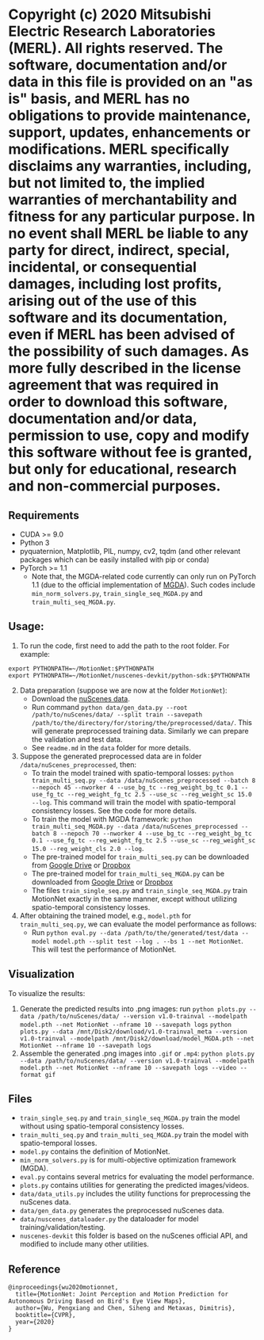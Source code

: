 # Copyright (c) 2020 Mitsubishi Electric Research Laboratories (MERL). All rights reserved. The software, documentation and/or data in this file is provided on an "as is" basis, and MERL has no obligations to provide maintenance, support, updates, enhancements or modifications. MERL specifically disclaims any warranties, including, but not limited to, the implied warranties of merchantability and fitness for any particular purpose. In no event shall MERL be liable to any party for direct, indirect, special, incidental, or consequential damages, including lost profits, arising out of the use of this software and its documentation, even if MERL has been advised of the possibility of such damages. As more fully described in the license agreement that was required in order to download this software, documentation and/or data, permission to use, copy and modify this software without fee is granted, but only for educational, research and non-commercial purposes.

## Requirements
- CUDA >= 9.0
- Python 3
- pyquaternion, Matplotlib, PIL, numpy, cv2, tqdm (and other relevant packages which can be easily installed with pip or conda)
- PyTorch >= 1.1
  - Note that, the MGDA-related code currently can only run on PyTorch 1.1 (due to the official implementation of [MGDA](https://github.com/intel-isl/MultiObjectiveOptimization)). Such codes include `min_norm_solvers.py`, `train_single_seq_MGDA.py` and `train_multi_seq_MGDA.py`.
  
## Usage:
1. To run the code, first need to add the path to the root folder. For example:
```
export PYTHONPATH=~/MotionNet:$PYTHONPATH
export PYTHONPATH=~/MotionNet/nuscenes-devkit/python-sdk:$PYTHONPATH
```
2. Data preparation (suppose we are now at the folder `MotionNet`):
   - Download the [nuScenes data](https://www.nuscenes.org/).
   - Run command `python data/gen_data.py --root /path/to/nuScenes/data/ --split train --savepath /path/to/the/directory/for/storing/the/preprocessed/data/`. This will generate preprocessed training data. Similarly we can prepare the validation and test data.
   - See `readme.md` in the `data` folder for more details.
3. Suppose the generated preprocessed data are in folder `/data/nuScenes_preprocessed`, then:
   - To train the model trained with spatio-temporal losses: `python train_multi_seq.py --data /data/nuScenes_preprocessed --batch 8 --nepoch 45 --nworker 4 --use_bg_tc --reg_weight_bg_tc 0.1 --use_fg_tc --reg_weight_fg_tc 2.5 --use_sc --reg_weight_sc 15.0 --log`. This command will train the model with spatio-temporal consistency losses. See the code for more details.
   - To train the model with MGDA framework: `python train_multi_seq_MGDA.py --data /data/nuScenes_preprocessed --batch 8 --nepoch 70 --nworker 4 --use_bg_tc --reg_weight_bg_tc 0.1 --use_fg_tc --reg_weight_fg_tc 2.5 --use_sc --reg_weight_sc 15.0 --reg_weight_cls 2.0 --log`.
   - The pre-trained model for `train_multi_seq.py` can be downloaded from [Google Drive](https://drive.google.com/file/d/1i8M4Z8VPGv-prqL5NV4pTlqtsoNu1goG/view?usp=sharing) or [Dropbox](https://www.dropbox.com/s/7f5p02d6uwfajam/model.pth?dl=0)
   - The pre-trained model for `train_multi_seq_MGDA.py` can be downloaded from [Google Drive](https://drive.google.com/file/d/1LdJferXtyC3DYBEi6zWMIUTzUQFVq0o1/view?usp=sharing) or [Dropbox](https://www.dropbox.com/s/i6arwx2zt2dagyi/model_MGDA.pth?dl=0)
   - The files `train_single_seq.py` and `train_single_seq_MGDA.py` train MotionNet exactly in the same manner, except without utilizing spatio-temporal consistency losses.
4. After obtaining the trained model, e.g., `model.pth` for `train_multi_seq.py`, we can evaluate the model performance as follows:
   - Run `python eval.py --data /path/to/the/generated/test/data --model model.pth --split test --log . --bs 1 --net MotionNet`. This will test the performance of MotionNet.

## Visualization
To visualize the results:
1. Generate the predicted results into .png images: run `python plots.py --data /path/to/nuScenes/data/ --version v1.0-trainval --modelpath model.pth --net MotionNet --nframe 10 --savepath logs`
`python plots.py --data /mnt/Disk2/download/v1.0-trainval_meta --version v1.0-trainval --modelpath /mnt/Disk2/download/model_MGDA.pth --net MotionNet --nframe 10 --savepath logs`
2. Assemble the generated .png images into `.gif` or `.mp4`: `python plots.py --data /path/to/nuScenes/data/ --version v1.0-trainval --modelpath model.pth --net MotionNet --nframe 10 --savepath logs --video --format gif`

## Files
- `train_single_seq.py` and `train_single_seq_MGDA.py` train the model without using spatio-temporal consistency losses.
- `train_multi_seq.py` and `train_multi_seq_MGDA.py` train the model with spatio-temporal losses.
- `model.py` contains the definition of MotionNet.
- `min_norm_solvers.py` is for multi-objective optimization framework (MGDA).
- `eval.py` contains several metrics for evaluating the model performance.
- `plots.py` contains utilities for generating the predicted images/videos.
- `data/data_utils.py` includes the utility functions for preprocessing the nuScenes data.
- `data/gen_data.py` generates the preprocessed nuScenes data.
- `data/nuscenes_dataloader.py` the dataloader for model training/validation/testing.
- `nuscenes-devkit` this folder is based on the nuScenes official API, and modified to include many other utilities.

## Reference
```
@inproceedings{wu2020motionnet,
  title={MotionNet: Joint Perception and Motion Prediction for Autonomous Driving Based on Bird's Eye View Maps},
  author={Wu, Pengxiang and Chen, Siheng and Metaxas, Dimitris},
  booktitle={CVPR},
  year={2020}
}
```
